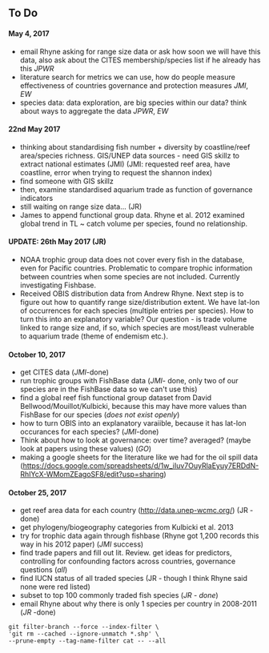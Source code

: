 ## To Do  
#### May 4, 2017    
* email Rhyne asking for range size data or ask how soon we will have this data, also ask about the CITES membership/species list if he already has this  *JPWR*  
* literature search for metrics we can use, how do people measure effectiveness of countries governance and protection measures *JMI*, *EW*
* species data: data exploration, are big species within our data? think about ways to aggregate the data  *JPWR*, *EW*

#### 22nd May 2017

* thinking about standardising fish number + diversity by coastline/reef area/species richness. GIS/UNEP data sources - need GIS skillz to extract national estimates (JMI) (JMI: requested reef area, have coastline, error when trying to request the shannon index)   
* find someone with GIS skillz
* then, examine standardised aquarium trade as function of governance indicators 
* still waiting on range size data... (JR)
* James to append functional group data. Rhyne et al. 2012 examined global trend in TL ~ catch volume per species, found no relationship.

#### UPDATE: 26th May 2017 (JR)

* NOAA trophic group data does not cover every fish in the database, even for Pacific countries. Problematic to compare trophic information between countries when some species are not included. Currently investigating Fishbase.
* Received OBIS distribution data from Andrew Rhyne. Next step is to figure out how to quantify range size/distribution extent. We have lat-lon of occurrences for each species (multiple entries per species). How to turn this into an explanatory variable? Our question - is trade volume linked to range size and, if so, which species are most/least vulnerable to aquarium trade (theme of endemism etc.).


#### October 10, 2017  
* get CITES data (*JMI*-done)
* run trophic groups with FishBase data (*JMI*- done, only two of our species are in the FishBase data so we can't use this)  
* find a global reef fish functional group dataset from David Bellwood/Mouillot/Kulbicki, because this may have more values than FishBase for our species (*does not exist openly*)  
* how to turn OBIS into an explanatory varaiible, because it has lat-lon occurances for each species? (*JMI*-done)
* Think about how to look at governance: over time? averaged?  (maybe look at papers using these values) (*GO*)
* making a google sheets for the literature like we had for the oil spill data   (https://docs.google.com/spreadsheets/d/1w_iIuv7OuyRlaEyuy7ERDdN-RhIYcX-WMomZEagoSF8/edit?usp=sharing)



#### October 25, 2017

* get reef area data for each country (http://data.unep-wcmc.org/) (JR - done)
* get phylogeny/biogeography categories from Kulbicki et al. 2013
* try for trophic data again through fishbase (Rhyne got 1,200 records this way in his 2012 paper) (*JMI* success)
* find trade papers and fill out lit. Review. get ideas for predictors, controlling for confounding factors across countries, governance questions (*all*)
* find IUCN status of all traded species (JR - though I think Rhyne said none were red listed)
* subset to top 100 commonly traded fish species  (*JR - done*)
* email Rhyne about why there is only 1 species per country in 2008-2011 (*JR* -done)



```
git filter-branch --force --index-filter \
'git rm --cached --ignore-unmatch *.shp' \
--prune-empty --tag-name-filter cat -- --all
```